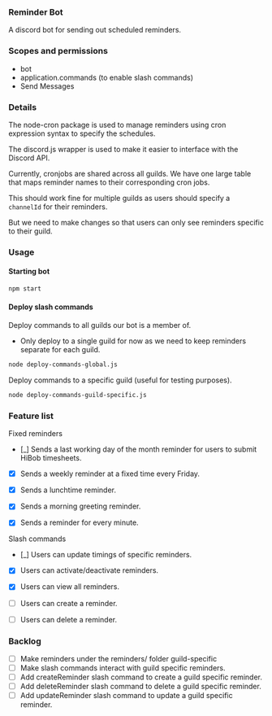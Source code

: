 
### Reminder Bot 

A discord bot for sending out scheduled reminders.

### Scopes and permissions

- bot 
- application.commands (to enable slash commands)
- Send Messages

### Details 

The node-cron package is used to manage reminders using cron expression syntax to specify the schedules.

The discord.js wrapper is used to make it easier to interface with the Discord API.


Currently, cronjobs are shared across all guilds.
We have one large table that maps reminder names to their corresponding cron jobs. 

This should work fine for multiple guilds as users should specify a `channelId` for their reminders. 

But we need to make changes so that users can only see reminders specific to their guild.

### Usage 

#### Starting bot 

```bash 
npm start 
``` 
#### Deploy slash commands 

Deploy commands to all guilds our bot is a member of.

- Only deploy to a single guild for now as we need to keep reminders separate for each guild.

```bash
node deploy-commands-global.js
```


Deploy commands to a specific guild (useful for testing purposes).


```bash
node deploy-commands-guild-specific.js 
```

### Feature list 

Fixed reminders 

- [_] Sends a last working day of the month reminder for users to submit HiBob timesheets.
- [x] Sends a weekly reminder at a fixed time every Friday.
- [x] Sends a lunchtime reminder. 
- [x] Sends a morning greeting reminder. 
- [x] Sends a reminder for every minute.
 

Slash commands

 - [_] Users can update timings of specific reminders.
 - [x] Users can activate/deactivate reminders.
 - [x] Users can view all reminders.
 - [ ] Users can create a reminder.
 - [ ] Users can delete a reminder.



### Backlog 

- [ ] Make reminders under the reminders/ folder guild-specific 
- [ ] Make slash commands interact with guild specific reminders. 
- [ ] Add createReminder slash command to create a guild specific reminder. 
- [ ] Add deleteReminder slash command to delete a guild specific reminder. 
- [ ] Add updateReminder slash command to update a guild specific reminder. 
